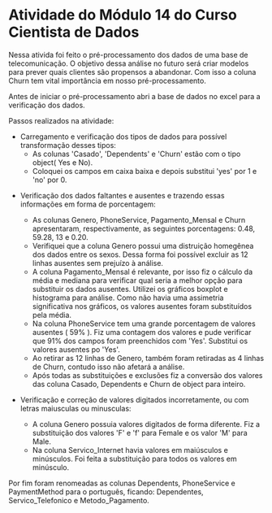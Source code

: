 # Atividade do Módulo 14 do Curso Cientista de Dados

Nessa ativida foi feito o pré-processamento dos dados de uma base de telecomunicação. O objetivo dessa análise no futuro será criar modelos para prever quais clientes são propensos a abandonar. Com isso a coluna Churn tem vital importância em nosso pré-processamento.

Antes de iniciar o pré-processamento abri a base de dados no excel para a verificação dos dados.

Passos realizados na atividade:
- Carregamento e verificação dos tipos de dados para possível transformação desses tipos:
  - As colunas 'Casado', 'Dependents' e 'Churn' estão com o tipo object( Yes e No).
  - Coloquei os campos em caixa baixa e depois substitui 'yes' por 1 e 'no' por 0.

* Verificação dos dados faltantes e ausentes e trazendo essas informações em forma de porcentagem:
  * As colunas Genero, PhoneService, Pagamento_Mensal e Churn apresentaram, respectivamente, as seguintes porcentagens: 0.48, 59.28, 13 e 0.20.
  * Verifiquei que a coluna Genero possui uma distruição homegênea dos dados entre os sexos. Dessa forma foi possível excluir as 12 linhas ausentes sem prejuízo à análise.
  * A coluna Pagamento_Mensal é relevante, por isso fiz o cálculo da média e mediana para verificar qual seria a melhor opção para substituir os dados ausentes. Utilizei os gráficos boxplot e histograma para análise. Como não havia uma assimetria significativa nos gráficos, os valores ausentes foram substituídos pela média.
  * Na coluna PhoneService tem uma grande porcentagem de valores ausentes ( 59% ). Fiz uma contagem dos valores e pude verificar que 91% dos campos foram preenchidos com 'Yes'. Substitui os valores ausentes po 'Yes'.
  * Ao retirar as 12 linhas de Genero, também foram retiradas as 4 linhas de Churn, contudo isso não afetará a análise.
  * Após todas as substituições e exclusões fiz a conversão dos valores das coluna Casado, Dependents e Churn de object para inteiro.

* Verificação e correção de valores digitados incorretamente, ou com letras maiusculas ou minusculas:
  * A coluna Genero possuia valores digitados de forma diferente. Fiz a substituição dos valores 'F' e 'f' para Female e os valor 'M' para Male.
  * Na coluna Servico_Internet havia valores em maiúsculos e minúsculos. Foi feita a substituição para todos os valores em minúsculo.
 
Por fim foram renomeadas as colunas Dependents, PhoneService e PaymentMethod para o português, ficando: Dependentes, Servico_Telefonico e Metodo_Pagamento.


